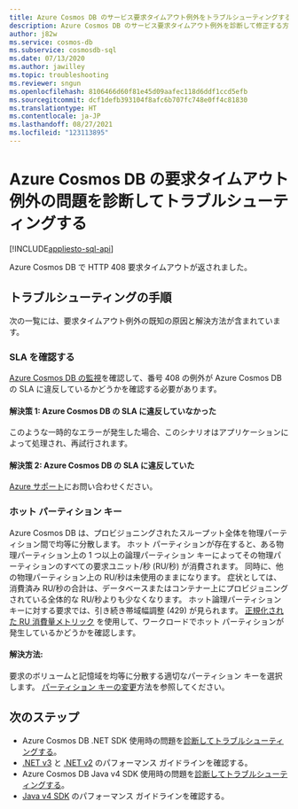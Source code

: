 ```yaml
---
title: Azure Cosmos DB のサービス要求タイムアウト例外をトラブルシューティングする
description: Azure Cosmos DB のサービス要求タイムアウト例外を診断して修正する方法について説明します。
author: j82w
ms.service: cosmos-db
ms.subservice: cosmosdb-sql
ms.date: 07/13/2020
ms.author: jawilley
ms.topic: troubleshooting
ms.reviewer: sngun
ms.openlocfilehash: 8106466d60f81e45d09aafec118d6ddf1ccd5efb
ms.sourcegitcommit: dcf1defb393104f8afc6b707fc748e0ff4c81830
ms.translationtype: HT
ms.contentlocale: ja-JP
ms.lasthandoff: 08/27/2021
ms.locfileid: "123113895"
---
```

# <a name="diagnose-and-troubleshoot-azure-cosmos-db-request-timeout-exceptions"></a>Azure Cosmos DB の要求タイムアウト例外の問題を診断してトラブルシューティングする
[!INCLUDE[appliesto-sql-api](../includes/appliesto-sql-api.md)]

Azure Cosmos DB で HTTP 408 要求タイムアウトが返されました。

## <a name="troubleshooting-steps"></a>トラブルシューティングの手順
次の一覧には、要求タイムアウト例外の既知の原因と解決方法が含まれています。

### <a name="check-the-sla"></a>SLA を確認する
[Azure Cosmos DB の監視](../monitor-cosmos-db.md)を確認して、番号 408 の例外が Azure Cosmos DB の SLA に違反しているかどうかを確認する必要があります。

#### <a name="solution-1-it-didnt-violate-the-azure-cosmos-db-sla"></a>解決策 1: Azure Cosmos DB の SLA に違反していなかった
このような一時的なエラーが発生した場合、このシナリオはアプリケーションによって処理され、再試行されます。

#### <a name="solution-2-it-did-violate-the-azure-cosmos-db-sla"></a>解決策 2: Azure Cosmos DB の SLA に違反していた
[Azure サポート](https://aka.ms/azure-support)にお問い合わせください。
 
### <a name="hot-partition-key"></a>ホット パーティション キー
Azure Cosmos DB は、プロビジョニングされたスループット全体を物理パーティション間で均等に分散します。 ホット パーティションが存在すると、ある物理パーティション上の 1 つ以上の論理パーティション キーによってその物理パーティションのすべての要求ユニット/秒 (RU/秒) が消費されます。 同時に、他の物理パーティション上の RU/秒は未使用のままになります。 症状としては、消費済み RU/秒の合計は、データベースまたはコンテナー上にプロビジョニングされている全体的な RU/秒よりも少なくなります。 ホット論理パーティション キーに対する要求では、引き続き帯域幅調整 (429) が見られます。 [正規化された RU 消費量メトリック](../monitor-normalized-request-units.md) を使用して、ワークロードでホット パーティションが発生しているかどうかを確認します。 

#### <a name="solution"></a>解決方法:
要求のボリュームと記憶域を均等に分散する適切なパーティション キーを選択します。 [パーティション キーの変更](https://devblogs.microsoft.com/cosmosdb/how-to-change-your-partition-key/)方法を参照してください。

## <a name="next-steps"></a>次のステップ
* Azure Cosmos DB .NET SDK 使用時の問題を[診断してトラブルシューティングする](troubleshoot-dot-net-sdk.md)。
* [.NET v3](performance-tips-dotnet-sdk-v3-sql.md) と [.NET v2](performance-tips.md) のパフォーマンス ガイドラインを確認する。
* Azure Cosmos DB Java v4 SDK 使用時の問題を[診断してトラブルシューティングする](troubleshoot-java-sdk-v4-sql.md)。
* [Java v4 SDK](performance-tips-java-sdk-v4-sql.md) のパフォーマンス ガイドラインを確認する。